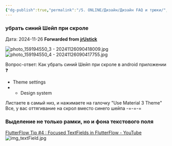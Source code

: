 ```yaml
---
{"dg-publish":true,"permalink":"/5. ONLINE/Дизайн/Дизайн FAQ и трюки/","tags":["telegram"],"created":"2024-11-26T09:04:36.991-03:00","updated":"2024-11-28T15:42:18.715-03:00"}
---
```


### убрать синий Шейп при скроле
Дата:  2024-11-26
**Forwarded from [jrUstick](https://t.me/jrustick)**

![photo_159194550_3 - 20241126090418009.jpg](/img/user/Telegram/photos/photo_159194550_3%20-%2020241126090418009.jpg)
![photo_159194550_4 - 20241126090417755.jpg](/img/user/Telegram/photos/photo_159194550_4%20-%2020241126090417755.jpg)

Вопрос-ответ: 
Как убрать синий Шейп при скроле в android приложении ❓

- Theme settings 
- - Design system 

Листаете в самый низ, и нажимаете на галочку "Use Material 3 Theme" 
Все, у вас оттягивание на скрол вместо синего шейпа
-=-=-=
### Выделение не только рамки, но и фона текстового поля
[FlutterFlow Tip #4 : Focused TextFields in FlutterFlow - YouTube](https://www.youtube.com/watch?v=1kajWNgw2vQ)
![img_textField.jpg](/img/user/img_textField.jpg)

